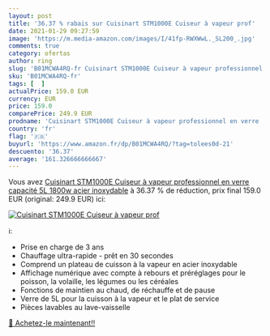 ```yaml
---
layout: post
title: '36.37 % rabais sur Cuisinart STM1000E Cuiseur à vapeur prof'
date: 2021-01-29 09:27:59
image: 'https://m.media-amazon.com/images/I/41fp-RWXWwL._SL200_.jpg'
comments: true
category: ofertas
author: ring
slug: 'B01MCWA4RQ-fr Cuisinart STM1000E Cuiseur à vapeur professionnel en verre...'
sku: 'B01MCWA4RQ-fr'
tags: [  ]
actualPrice: 159.0 EUR
currency: EUR
price: 159.0
comparePrice: 249.9 EUR
prodname: 'Cuisinart STM1000E Cuiseur à vapeur professionnel en verre  capacité 5L  1800w  acier inoxydable'
country: 'fr'
flag: '🇫🇷'
buyurl: 'https://www.amazon.fr/dp/B01MCWA4RQ/?tag=tolees0d-21'
descuento: '36.37'
average: '161.326666666667'
---
```


Vous avez [Cuisinart STM1000E Cuiseur à vapeur professionnel en verre  capacité 5L  1800w  acier inoxydable](https://www.amazon.fr/dp/B01MCWA4RQ/?tag=tolees0d-21)  à  36.37 % de réduction, prix final  159.0 EUR (original: 249.9 EUR) ici:

[![Cuisinart STM1000E Cuiseur à vapeur prof](https://m.media-amazon.com/images/I/41fp-RWXWwL._SL200_.jpg)](https://www.amazon.fr/dp/B01MCWA4RQ/?tag=tolees0d-21)

ℹ️:

- Prise en charge de 3 ans
- Chauffage ultra-rapide - prêt en 30 secondes
- Comprend un plateau de cuisson à la vapeur en acier inoxydable
- Affichage numérique avec compte à rebours et préréglages pour le poisson, la volaille, les légumes ou les céréales
- Fonctions de maintien au chaud, de réchauffe et de pause
- Verre de 5L pour la cuisson à la vapeur et le plat de service
- Pièces lavables au lave-vaisselle

[🛒 Achetez-le maintenant!!](https://www.amazon.fr/dp/B01MCWA4RQ/?tag=tolees0d-21)
